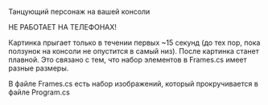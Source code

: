 Танцующий персонаж на вашей консоли

НЕ РАБОТАЕТ НА ТЕЛЕФОНАХ!

Картинка прыгает только в течении первых ~15 секунд (до тех пор, пока ползунок на консоли не опустится в самый низ).
После картинка станет плавной.
Это связано с тем, что набор элементов в Frames.cs имеет разные размеры.

В файле Frames.cs есть набор изображений, который прокручивается в файле Program.cs
